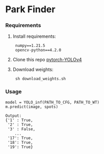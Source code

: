 # Park Finder
### Requirements
1. Install requirements:
    
        numpy==1.21.5
        opencv-python==4.2.0
    
2. Clone this repo [pytorch-YOLOv4](https://github.com/Tianxiaomo/pytorch-YOLOv4)
3. Download weights:

        sh download_weights.sh


### Usage
    model = YOLO_inf(PATH_TO_CFG, PATH_TO_WT)
    m.predict(image, spots)
    
    Output:
    {'1' : True,
     '2' : True,
     '3' : False,
        ...
     '17': True,
     '18': True,
     '19': True}


